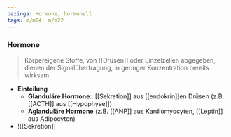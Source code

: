 ```yaml
---
bazinga: Hormone, hormonell
tags: m/m04, m/m22
---
```

### Hormone
> Körpereigene Stoffe, von [[Drüsen]] oder Einzelzellen abgegeben, dienen der Signalübertragung, in geringer Konzentration bereits wirksam
- **Einteilung**
	- **Glanduläre Hormone**:: [[Sekretion]] aus [[endokrin]]en Drüsen (z.B. [[ACTH]] aus [[Hypophyse]])
	- **Aglanduläre Hormone** (z.B. [[ANP]] aus Kardiomyocyten, [[Leptin]] aus Adipocyten)
- ![[Sekretion]]
